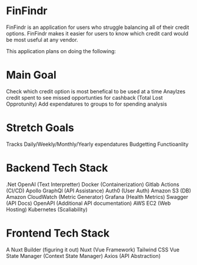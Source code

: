 # FinFindr
FinFindr is an application for users who struggle balancing all of their credit options. FinFindr makes it easier for users to know which credit card would be most useful at any vendor.

This application plans on doing the following:

# Main Goal
Check which credit option is most benefical to be used at a time
Anaylzes credit spent to see missed opportunties for cashback (Total Lost Opprotunity)
Add expendatures to groups to for spending analysis


# Stretch Goals
Tracks Daily/Weekly/Monthly/Yearly expendatures
Budgetting Functioanlity 

# Backend Tech Stack
.Net
OpenAI (Text Interpretter)
Docker (Containerization)
Gitlab Actions (CI/CD)
Apollo GraphQl (API Assistance)
Auth0 (User Auth)
Amazon S3 (DB)
Amazon CloudWatch (Metric Generator)
Grafana (Health Metrics)
Swagger (API Docs)
OpenAPI (Additional API documentation)
AWS EC2 (Web Hosting)
Kubernetes (Scaliability)

# Frontend Tech Stack
A Nuxt Builder (figuring it out)
Nuxt (Vue Framework)
Tailwind CSS
Vue State Manager (Context State Manager)
Axios (API Abstraction)